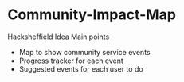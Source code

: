 # Community-Impact-Map
Hacksheffield Idea
Main points
- Map to show community service events
- Progress tracker for each event
- Suggested events for each user to do
